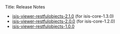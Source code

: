 Title: Release Notes

- [isis-viewer-restfulobjects-2.1.0](isis-viewer-restfulobjects-2.1.0.html) (for isis-core-1.3.0)
- [isis-viewer-restfulobjects-2.0.0](isis-viewer-restfulobjects-2.0.0.html) (for isis-core-1.2.0)
- [isis-viewer-restfulobjects-1.0.0](isis-viewer-restfulobjects-1.0.0.html)

